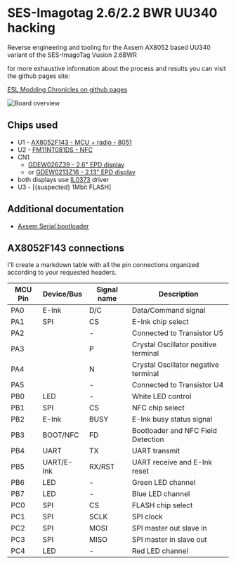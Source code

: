 # SES-Imagotag 2.6/2.2 BWR UU340 hacking
Reverse engineering and tooling for the Axsem AX8052 based UU340 variant of the SES-ImagoTag Vusion 2.6BWR

for more exhaustive information about the process and results you can visit the github pages site:

[ESL Modding Chronicles on github pages](https://beatskip.github.io/ESL-Modding/)

![Board overview](./images/Board-Overview.png)
## Chips used

- U1 - [AX8052F143 - MCU + radio - 8051](./docs/axsem-ax8052-datasheet.PDF)
- U2 - [FM11NT081DS - NFC](./docs/FM11NT0X1D_ps_eng.pdf)
- CN1 
    - [GDEW026Z39 - 2.6" EPD display](./docs/GDEW026Z39.pdf)
    - or [GDEW0213Z16 - 2.13" EPD display](./docs/GDEW0213Z16.pdf)
- both displays use [IL0373](./docs/IL0373.pdf) driver
- U3 - [{suspected} 1Mbit FLASH]

## Additional documentation

- [Axsem Serial bootloader](./docs/axsem-serial-bootloader.PDF)

## AX8052F143 connections

I'll create a markdown table with all the pin connections organized according to your requested headers.

| MCU Pin | Device/Bus | Signal name | Description |
|---------|------------|-------------|-------------|
| PA0 | E-Ink | D/C | Data/Command signal |
| PA1 | SPI | CS | E-Ink chip select |
| PA2 |  | - | Connected to Transistor U5 |
| PA3 |  | P | Crystal Oscillator positive terminal |
| PA4 |  | N | Crystal Oscillator negative terminal |
| PA5 |  | - | Connected to Transistor U4 |
| PB0 | LED | - | White LED control |
| PB1 | SPI | CS | NFC chip select |
| PB2 | E-Ink | BUSY | E-Ink busy status signal |
| PB3 | BOOT/NFC | FD | Bootloader and NFC Field Detection |
| PB4 | UART | TX | UART transmit |
| PB5 | UART/E-Ink | RX/RST | UART receive and E-Ink reset |
| PB6 | LED | - | Green LED channel |
| PB7 | LED | - | Blue LED channel |
| PC0 | SPI | CS | FLASH chip select |
| PC1 | SPI | SCLK | SPI clock |
| PC2 | SPI | MOSI | SPI master out slave in |
| PC3 | SPI | MISO | SPI master in slave out |
| PC4 | LED | - | Red LED channel |



